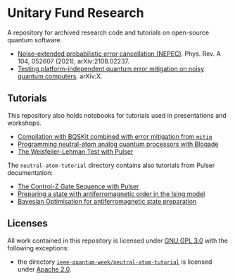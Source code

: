 # Unitary Fund Research
A repository for archived research code and tutorials on open-source quantum software.

- [Noise-extended probabilistic error cancellation (NEPEC)](/nepec/). Phys. Rev. A 104, 052607 (2021), arXiv:2108.02237.
- [Testing platform-independent quantum error mitigation on noisy quantum computers](/qem-on-hardware/). arXiv:X.

## Tutorials
This repository also holds notebooks for tutorials used in presentations and workshops.
- [Compilation with BQSKit combined with error mitigation from `mitiq`](./ieee-quantum-week/compilation-with-error-mitigation-tutorial/bqskit.ipynb)
- [Programming neutral-atom analog quantum processors with Bloqade](./ieee-quantum-week/neutral-atom-tutorial/Bloqade_tutorial_1.ipynb)
- [The Weisfeiler-Lehman Test with Pulser](./ieee-quantum-week/neutral-atom-tutorial/weisfeiler-lehman-test-tutorial/weisfeiler-lehman-test-tutorial.ipynb)

The `neutral-atom-tutorial` directory contains also tutorials from Pulser documentation:
- [The Control-Z Gate Sequence with Pulser](./ieee-quantum-week/neutral-atom-tutorial/control-z-gate-sequence/Control-Z%20Gate%20Sequence.ipynb)
- [Preparing a state with antiferromagnetic order in the Ising model](./ieee-quantum-week/neutral-atom-tutorial/antiferromagnetic-state-preparation/Preparing%20state%20with%20antiferromagnetic%20order%20in%20the%20Ising%20model.ipynb)
- [Bayesian Optimisation for antiferromagnetic state preparation](./ieee-quantum-week/neutral-atom-tutorial/antiferromagnetic-state-preparation/Bayesian%20Optimisation%20for%20antiferromagnetic%20state%20preparation.ipynb)


## Licenses

All work contained in this repository is licensed under [GNU GPL 3.0](LICENSE) with the following exceptions:
- the directory [`ieee-quantum-week/neutral-atom-tutorial`](ieee-quantum-week/neutral-atom-tutorial/) is licensed under [Apache 2.0](ieee-quantum-week/neutral-atom-tutorial/LICENSE).
